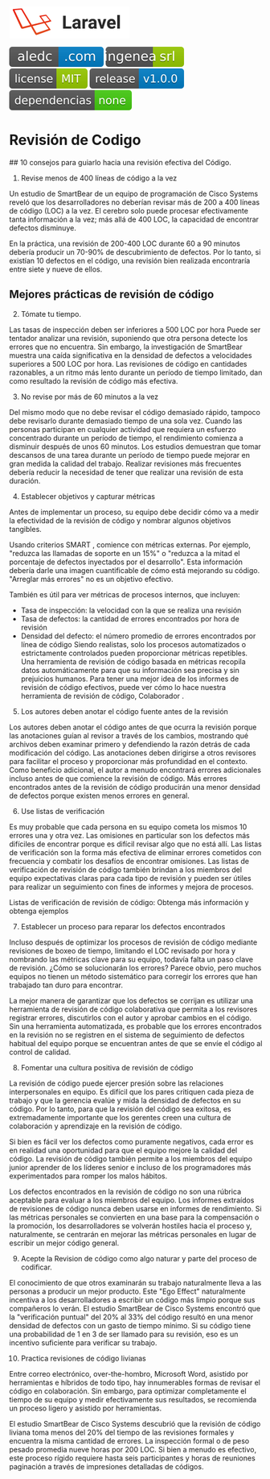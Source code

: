 ![Laravel](https://raw.githubusercontent.com/aledc7/Laravel/master/pirullo.png "Aledc.com")

[![aledc.com](https://github.com/aledc7/Scrum-Certification/blob/master/recursos/aledc.com.svg)](https://aledc.com)
[![ingenea.com.ar](https://github.com/aledc7/Scrum-Certification/blob/master/recursos/ingenea.svg)](http://ingenea.com.ar)
[![License](https://github.com/aledc7/Scrum-Certification/blob/master/recursos/mit-license.svg)](https://aledc.com)
[![GitHub release](https://github.com/aledc7/Scrum-Certification/blob/master/recursos/release.svg)](https://aledc.com)
[![Dependencies](https://github.com/aledc7/Scrum-Certification/blob/master/recursos/dependencias-none.svg)](https://aledc.com)

# Revisión de Codigo


## 10 consejos para guiarlo hacia una revisión efectiva del Código.

1. Revise menos de 400 líneas de código a la vez

Un estudio de SmartBear de un equipo de programación de Cisco Systems reveló que los desarrolladores no deberían revisar más de 200 a 400 líneas de código (LOC) a la vez. El cerebro solo puede procesar efectivamente tanta información a la vez; más allá de 400 LOC, la capacidad de encontrar defectos disminuye.

En la práctica, una revisión de 200-400 LOC durante 60 a 90 minutos debería producir un 70-90% de descubrimiento de defectos. Por lo tanto, si existían 10 defectos en el código, una revisión bien realizada encontraría entre siete y nueve de ellos.


## Mejores prácticas de revisión de código

2. Tómate tu tiempo. 

Las tasas de inspección deben ser inferiores a 500 LOC por hora
Puede ser tentador analizar una revisión, suponiendo que otra persona detecte los errores que no encuentra. Sin embargo, la investigación de SmartBear muestra una caída significativa en la densidad de defectos a velocidades superiores a 500 LOC por hora. Las revisiones de código en cantidades razonables, a un ritmo más lento durante un período de tiempo limitado, dan como resultado la revisión de código más efectiva.


3. No revise por más de 60 minutos a la vez

Del mismo modo que no debe revisar el código demasiado rápido, tampoco debe revisarlo durante demasiado tiempo de una sola vez. Cuando las personas participan en cualquier actividad que requiera un esfuerzo concentrado durante un período de tiempo, el rendimiento comienza a disminuir después de unos 60 minutos. Los estudios demuestran que tomar descansos de una tarea durante un período de tiempo puede mejorar en gran medida la calidad del trabajo. Realizar revisiones más frecuentes debería reducir la necesidad de tener que realizar una revisión de esta duración.

4. Establecer objetivos y capturar métricas

Antes de implementar un proceso, su equipo debe decidir cómo va a medir la efectividad de la revisión de código y nombrar algunos objetivos tangibles.

Usando criterios SMART , comience con métricas externas. Por ejemplo, "reduzca las llamadas de soporte en un 15%" o "reduzca a la mitad el porcentaje de defectos inyectados por el desarrollo". Esta información debería darle una imagen cuantificable de cómo está mejorando su código. "Arreglar más errores" no es un objetivo efectivo.

También es útil para ver métricas de procesos internos, que incluyen:

  - Tasa de inspección: la velocidad con la que se realiza una revisión
  - Tasa de defectos: la cantidad de errores encontrados por hora de revisión
  - Densidad del defecto: el número promedio de errores encontrados por línea de código
Siendo realistas, solo los procesos automatizados o estrictamente controlados pueden proporcionar métricas repetibles.   
Una herramienta de revisión de código basada en métricas recopila datos automáticamente para que su información sea precisa y sin prejuicios humanos. Para tener una mejor idea de los informes de revisión de código efectivos, puede ver cómo lo hace nuestra herramienta de revisión de código, Colaborador .

5. Los autores deben anotar el código fuente antes de la revisión

Los autores deben anotar el código antes de que ocurra la revisión porque las anotaciones guían al revisor a través de los cambios, mostrando qué archivos deben examinar primero y defendiendo la razón detrás de cada modificación del código. Las anotaciones deben dirigirse a otros revisores para facilitar el proceso y proporcionar más profundidad en el contexto. Como beneficio adicional, el autor a menudo encontrará errores adicionales incluso antes de que comience la revisión de código. Más errores encontrados antes de la revisión de código producirán una menor densidad de defectos porque existen menos errores en general.

6. Use listas de verificación

Es muy probable que cada persona en su equipo cometa los mismos 10 errores una y otra vez. Las omisiones en particular son los defectos más difíciles de encontrar porque es difícil revisar algo que no está allí. Las listas de verificación son la forma más efectiva de eliminar errores cometidos con frecuencia y combatir los desafíos de encontrar omisiones. Las listas de verificación de revisión de código también brindan a los miembros del equipo expectativas claras para cada tipo de revisión y pueden ser útiles para realizar un seguimiento con fines de informes y mejora de procesos.

Listas de verificación de revisión de código: Obtenga más información y obtenga ejemplos

7. Establecer un proceso para reparar los defectos encontrados

Incluso después de optimizar los procesos de revisión de código mediante revisiones de boxeo de tiempo, limitando el LOC revisado por hora y nombrando las métricas clave para su equipo, todavía falta un paso clave de revisión. ¿Cómo se solucionarán los errores? Parece obvio, pero muchos equipos no tienen un método sistemático para corregir los errores que han trabajado tan duro para encontrar.

La mejor manera de garantizar que los defectos se corrijan es utilizar una herramienta de revisión de código colaborativa que permita a los revisores registrar errores, discutirlos con el autor y aprobar cambios en el código. Sin una herramienta automatizada, es probable que los errores encontrados en la revisión no se registren en el sistema de seguimiento de defectos habitual del equipo porque se encuentran antes de que se envíe el código al control de calidad.

8. Fomentar una cultura positiva de revisión de código

La revisión de código puede ejercer presión sobre las relaciones interpersonales en equipo. Es difícil que los pares critiquen cada pieza de trabajo y que la gerencia evalúe y mida la densidad de defectos en su código. Por lo tanto, para que la revisión del código  sea exitosa, es extremadamente importante que los gerentes creen una cultura de colaboración y aprendizaje en la revisión de código.

Si bien es fácil ver los defectos como puramente negativos, cada error es en realidad una oportunidad para que el equipo mejore la calidad del código. La revisión de código también permite a los miembros del equipo junior aprender de los líderes senior e incluso de los programadores más experimentados para romper los malos hábitos.

Los defectos encontrados en la revisión de código no son una rúbrica aceptable para evaluar a los miembros del equipo. Los informes extraídos de revisiones de código nunca deben usarse en informes de rendimiento. Si las métricas personales se convierten en una base para la compensación o la promoción, los desarrolladores se volverán hostiles hacia el proceso y, naturalmente, se centrarán en mejorar las métricas personales en lugar de escribir un mejor código general.

9. Acepte la Revision de código como algo naturar y parte del proceso de codificar.

El conocimiento de que otros examinarán su trabajo naturalmente lleva a las personas a producir un mejor producto. Este "Ego Effect" naturalmente incentiva a los desarrolladores a escribir un código más limpio porque sus compañeros lo verán. El estudio SmartBear de Cisco Systems encontró que la "verificación puntual" del 20% al 33% del código resultó en una menor densidad de defectos con un gasto de tiempo mínimo. Si su código tiene una probabilidad de 1 en 3 de ser llamado para su revisión, eso es un incentivo suficiente para verificar su trabajo.

10. Practica revisiones de código livianas

Entre correo electrónico, over-the-hombro, Microsoft Word, asistido por herramientas e híbridos de todo tipo, hay innumerables formas de revisar el código en colaboración. Sin embargo, para optimizar completamente el tiempo de su equipo y medir efectivamente sus resultados, se recomienda un proceso ligero y asistido por herramientas.

El estudio SmartBear de Cisco Systems descubrió que la revisión de código liviana toma menos del 20% del tiempo de las revisiones formales y encuentra la misma cantidad de errores. La inspección formal o de peso pesado promedia nueve horas por 200 LOC. Si bien a menudo es efectivo, este proceso rígido requiere hasta seis participantes y horas de reuniones paginación a través de impresiones detalladas de códigos.
